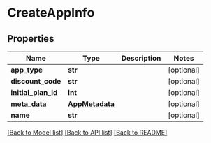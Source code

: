 # CreateAppInfo

## Properties

| Name                | Type                              | Description | Notes      |
| ------------------- | --------------------------------- | ----------- | ---------- |
| **app_type**        | **str**                           |             | [optional] |
| **discount_code**   | **str**                           |             | [optional] |
| **initial_plan_id** | **int**                           |             | [optional] |
| **meta_data**       | [**AppMetadata**](AppMetadata.md) |             | [optional] |
| **name**            | **str**                           |             | [optional] |

[[Back to Model list]](../README.md#documentation-for-models) [[Back to API list]](../README.md#documentation-for-api-endpoints) [[Back to README]](../README.md)

